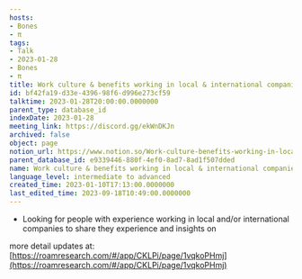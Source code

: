 ```yaml
---
hosts:
- Bones
- π
tags:
- Talk
- 2023-01-28
- Bones
- π
title: Work culture & benefits working in local & international companies
id: bf42fa19-d33e-4396-98f6-d996e273cf59
talktime: 2023-01-28T20:00:00.0000000
parent_type: database_id
indexDate: 2023-01-28
meeting_link: https://discord.gg/ekWnDKJn
archived: false
object: page
notion_url: https://www.notion.so/Work-culture-benefits-working-in-local-international-companies-bf42fa19d33e439698f6d996e273cf59
parent_database_id: e9339446-880f-4ef0-8ad7-8ad1f507dded
name: Work culture & benefits working in local & international companies
language_level: intermediate to advanced
created_time: 2023-01-10T17:13:00.0000000
last_edited_time: 2023-09-18T10:49:00.0000000
---
```


   - Looking for people with experience working in local and/or international companies to share they experience and insights on

more detail updates at:
[https://roamresearch.com/#/app/CKLPi/page/1vqkoPHmj](https://roamresearch.com/#/app/CKLPi/page/1vqkoPHmj)

























